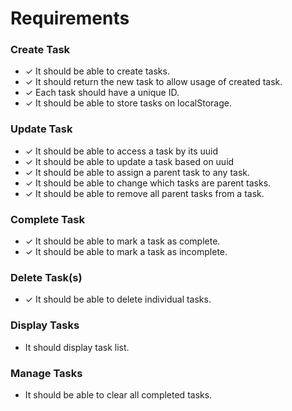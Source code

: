 # Requirements

### Create Task
- ✓ It should be able to create tasks.
- ✓ It should return the new task to allow usage of created task.
- ✓ Each task should have a unique ID.
- ✓ It should be able to store tasks on localStorage.

### Update Task
- ✓ It should be able to access a task by its uuid
- ✓ It should be able to update a task based on uuid
- ✓ It should be able to assign a parent task to any task.
- ✓ It should be able to change which tasks are parent tasks.
- ✓ It should be able to remove all parent tasks from a task.

### Complete Task
- ✓ It should be able to mark a task as complete.
- ✓ It should be able to mark a task as incomplete.

### Delete Task(s)
- ✓ It should be able to delete individual tasks.

### Display Tasks
- It should display task list.

### Manage Tasks
- It should be able to clear all completed tasks.
